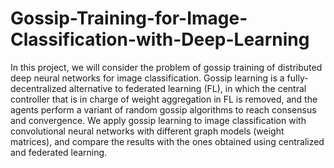 # Gossip-Training-for-Image-Classification-with-Deep-Learning

In this project, we will consider the problem of gossip training of distributed deep neural networks for image classification. Gossip learning is a fully-decentralized alternative to federated learning (FL), in which the central controller that is in charge of weight aggregation in FL is removed, and the agents perform a variant of random gossip algorithms to reach consensus and convergence. We apply gossip learning to image classification with convolutional neural networks with different graph models (weight matrices), and compare the results with the ones obtained using centralized and federated learning.

